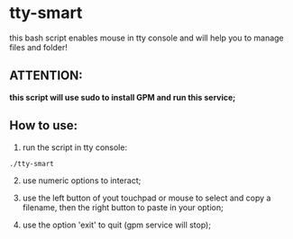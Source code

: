 # tty-smart
this bash script enables mouse in tty console and will help you to manage files and folder!

## ATTENTION:
<strong>this script will use sudo to install GPM and run this service;</strong>

## How to use:
1. run the script in tty console:
```
./tty-smart
```
2. use numeric options to interact;

3. use the left button of yout touchpad or mouse to select and copy a filename, then the right button to paste in your option;

4. use the option 'exit' to quit (gpm service will stop);
